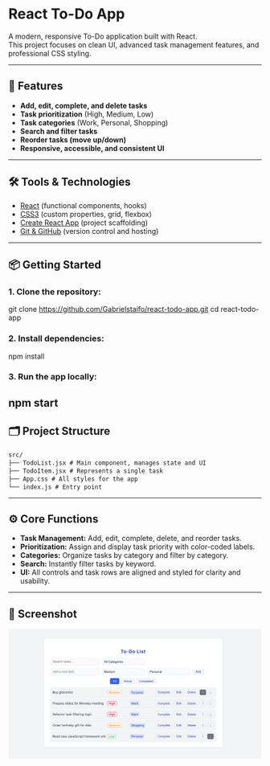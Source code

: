 # React To-Do App

A modern, responsive To-Do application built with React.  
This project focuses on clean UI, advanced task management features, and professional CSS styling.

---

## 🚀 Features

- **Add, edit, complete, and delete tasks**
- **Task prioritization** (High, Medium, Low)
- **Task categories** (Work, Personal, Shopping)
- **Search and filter tasks**
- **Reorder tasks (move up/down)**
- **Responsive, accessible, and consistent UI**

---

## 🛠 Tools & Technologies

- [React](https://react.dev/) (functional components, hooks)
- [CSS3](https://developer.mozilla.org/en-US/docs/Web/CSS) (custom properties, grid, flexbox)
- [Create React App](https://create-react-app.dev/) (project scaffolding)
- [Git & GitHub](https://github.com/) (version control and hosting)

---

## 📦 Getting Started

### 1. Clone the repository:
git clone https://github.com/Gabrielstaifo/react-todo-app.git
cd react-todo-app
### 2. Install dependencies:
npm install
### 3. Run the app locally:
npm start
---

## 🗂 Project Structure
```
src/
├── TodoList.jsx # Main component, manages state and UI
├── TodoItem.jsx # Represents a single task
├── App.css # All styles for the app
└── index.js # Entry point
```
---

## ⚙️ Core Functions

- **Task Management:** Add, edit, complete, delete, and reorder tasks.
- **Prioritization:** Assign and display task priority with color-coded labels.
- **Categories:** Organize tasks by category and filter by category.
- **Search:** Instantly filter tasks by keyword.
- **UI:** All controls and task rows are aligned and styled for clarity and usability.

---
## 📸 Screenshot
![Screenshot of the To-Do App](images/screenshot.png)

